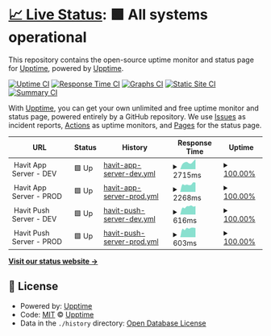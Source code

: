# [📈 Live Status](https://upptime.github.io/upptime): <!--live status--> **🟩 All systems operational**

This repository contains the open-source uptime monitor and status page for [Upptime](https://upptime.js.org), powered by [Upptime](https://github.com/upptime/upptime).

[![Uptime CI](https://github.com/TeamHavit/Havit-Server-Upptime/workflows/Uptime%20CI/badge.svg)](https://github.com/TeamHavit/Havit-Server-Upptime/actions?query=workflow%3A%22Uptime+CI%22)
[![Response Time CI](https://github.com/TeamHavit/Havit-Server-Upptime/workflows/Response%20Time%20CI/badge.svg)](https://github.com/TeamHavit/Havit-Server-Upptime/actions?query=workflow%3A%22Response+Time+CI%22)
[![Graphs CI](https://github.com/TeamHavit/Havit-Server-Upptime/workflows/Graphs%20CI/badge.svg)](https://github.com/TeamHavit/Havit-Server-Upptime/actions?query=workflow%3A%22Graphs+CI%22)
[![Static Site CI](https://github.com/TeamHavit/Havit-Server-Upptime/workflows/Static%20Site%20CI/badge.svg)](https://github.com/TeamHavit/Havit-Server-Upptime/actions?query=workflow%3A%22Static+Site+CI%22)
[![Summary CI](https://github.com/TeamHavit/Havit-Server-Upptime/workflows/Summary%20CI/badge.svg)](https://github.com/TeamHavit/Havit-Server-Upptime/actions?query=workflow%3A%22Summary+CI%22)

With [Upptime](https://upptime.js.org), you can get your own unlimited and free uptime monitor and status page, powered entirely by a GitHub repository. We use [Issues](https://github.com/upptime/upptime/issues) as incident reports, [Actions](https://github.com/TeamHavit/Havit-Server-Upptime/actions) as uptime monitors, and [Pages](https://upptime.github.io/upptime) for the status page.

<!--start: status pages-->
<!-- This summary is generated by Upptime (https://github.com/upptime/upptime) -->
<!-- Do not edit this manually, your changes will be overwritten -->
<!-- prettier-ignore -->
| URL | Status | History | Response Time | Uptime |
| --- | ------ | ------- | ------------- | ------ |
| <img alt="" src="https://icons.duckduckgo.com/ip3/null.ico" height="13"> Havit App Server - DEV | 🟩 Up | [havit-app-server-dev.yml](https://github.com/TeamHavit/Havit-Server-Upptime/commits/HEAD/history/havit-app-server-dev.yml) | <details><summary><img alt="Response time graph" src="./graphs/havit-app-server-dev/response-time-week.png" height="20"> 2715ms</summary><br><a href="https://TeamHavit.github.io/Havit-Server-Upptime/history/havit-app-server-dev"><img alt="Response time 1728" src="https://img.shields.io/endpoint?url=https%3A%2F%2Fraw.githubusercontent.com%2FTeamHavit%2FHavit-Server-Upptime%2FHEAD%2Fapi%2Fhavit-app-server-dev%2Fresponse-time.json"></a><br><a href="https://TeamHavit.github.io/Havit-Server-Upptime/history/havit-app-server-dev"><img alt="24-hour response time 3954" src="https://img.shields.io/endpoint?url=https%3A%2F%2Fraw.githubusercontent.com%2FTeamHavit%2FHavit-Server-Upptime%2FHEAD%2Fapi%2Fhavit-app-server-dev%2Fresponse-time-day.json"></a><br><a href="https://TeamHavit.github.io/Havit-Server-Upptime/history/havit-app-server-dev"><img alt="7-day response time 2715" src="https://img.shields.io/endpoint?url=https%3A%2F%2Fraw.githubusercontent.com%2FTeamHavit%2FHavit-Server-Upptime%2FHEAD%2Fapi%2Fhavit-app-server-dev%2Fresponse-time-week.json"></a><br><a href="https://TeamHavit.github.io/Havit-Server-Upptime/history/havit-app-server-dev"><img alt="30-day response time 1908" src="https://img.shields.io/endpoint?url=https%3A%2F%2Fraw.githubusercontent.com%2FTeamHavit%2FHavit-Server-Upptime%2FHEAD%2Fapi%2Fhavit-app-server-dev%2Fresponse-time-month.json"></a><br><a href="https://TeamHavit.github.io/Havit-Server-Upptime/history/havit-app-server-dev"><img alt="1-year response time 1970" src="https://img.shields.io/endpoint?url=https%3A%2F%2Fraw.githubusercontent.com%2FTeamHavit%2FHavit-Server-Upptime%2FHEAD%2Fapi%2Fhavit-app-server-dev%2Fresponse-time-year.json"></a></details> | <details><summary><a href="https://TeamHavit.github.io/Havit-Server-Upptime/history/havit-app-server-dev">100.00%</a></summary><a href="https://TeamHavit.github.io/Havit-Server-Upptime/history/havit-app-server-dev"><img alt="All-time uptime 99.82%" src="https://img.shields.io/endpoint?url=https%3A%2F%2Fraw.githubusercontent.com%2FTeamHavit%2FHavit-Server-Upptime%2FHEAD%2Fapi%2Fhavit-app-server-dev%2Fuptime.json"></a><br><a href="https://TeamHavit.github.io/Havit-Server-Upptime/history/havit-app-server-dev"><img alt="24-hour uptime 100.00%" src="https://img.shields.io/endpoint?url=https%3A%2F%2Fraw.githubusercontent.com%2FTeamHavit%2FHavit-Server-Upptime%2FHEAD%2Fapi%2Fhavit-app-server-dev%2Fuptime-day.json"></a><br><a href="https://TeamHavit.github.io/Havit-Server-Upptime/history/havit-app-server-dev"><img alt="7-day uptime 100.00%" src="https://img.shields.io/endpoint?url=https%3A%2F%2Fraw.githubusercontent.com%2FTeamHavit%2FHavit-Server-Upptime%2FHEAD%2Fapi%2Fhavit-app-server-dev%2Fuptime-week.json"></a><br><a href="https://TeamHavit.github.io/Havit-Server-Upptime/history/havit-app-server-dev"><img alt="30-day uptime 100.00%" src="https://img.shields.io/endpoint?url=https%3A%2F%2Fraw.githubusercontent.com%2FTeamHavit%2FHavit-Server-Upptime%2FHEAD%2Fapi%2Fhavit-app-server-dev%2Fuptime-month.json"></a><br><a href="https://TeamHavit.github.io/Havit-Server-Upptime/history/havit-app-server-dev"><img alt="1-year uptime 100.00%" src="https://img.shields.io/endpoint?url=https%3A%2F%2Fraw.githubusercontent.com%2FTeamHavit%2FHavit-Server-Upptime%2FHEAD%2Fapi%2Fhavit-app-server-dev%2Fuptime-year.json"></a></details>
| <img alt="" src="https://icons.duckduckgo.com/ip3/null.ico" height="13"> Havit App Server - PROD | 🟩 Up | [havit-app-server-prod.yml](https://github.com/TeamHavit/Havit-Server-Upptime/commits/HEAD/history/havit-app-server-prod.yml) | <details><summary><img alt="Response time graph" src="./graphs/havit-app-server-prod/response-time-week.png" height="20"> 2268ms</summary><br><a href="https://TeamHavit.github.io/Havit-Server-Upptime/history/havit-app-server-prod"><img alt="Response time 1434" src="https://img.shields.io/endpoint?url=https%3A%2F%2Fraw.githubusercontent.com%2FTeamHavit%2FHavit-Server-Upptime%2FHEAD%2Fapi%2Fhavit-app-server-prod%2Fresponse-time.json"></a><br><a href="https://TeamHavit.github.io/Havit-Server-Upptime/history/havit-app-server-prod"><img alt="24-hour response time 2719" src="https://img.shields.io/endpoint?url=https%3A%2F%2Fraw.githubusercontent.com%2FTeamHavit%2FHavit-Server-Upptime%2FHEAD%2Fapi%2Fhavit-app-server-prod%2Fresponse-time-day.json"></a><br><a href="https://TeamHavit.github.io/Havit-Server-Upptime/history/havit-app-server-prod"><img alt="7-day response time 2268" src="https://img.shields.io/endpoint?url=https%3A%2F%2Fraw.githubusercontent.com%2FTeamHavit%2FHavit-Server-Upptime%2FHEAD%2Fapi%2Fhavit-app-server-prod%2Fresponse-time-week.json"></a><br><a href="https://TeamHavit.github.io/Havit-Server-Upptime/history/havit-app-server-prod"><img alt="30-day response time 1510" src="https://img.shields.io/endpoint?url=https%3A%2F%2Fraw.githubusercontent.com%2FTeamHavit%2FHavit-Server-Upptime%2FHEAD%2Fapi%2Fhavit-app-server-prod%2Fresponse-time-month.json"></a><br><a href="https://TeamHavit.github.io/Havit-Server-Upptime/history/havit-app-server-prod"><img alt="1-year response time 1616" src="https://img.shields.io/endpoint?url=https%3A%2F%2Fraw.githubusercontent.com%2FTeamHavit%2FHavit-Server-Upptime%2FHEAD%2Fapi%2Fhavit-app-server-prod%2Fresponse-time-year.json"></a></details> | <details><summary><a href="https://TeamHavit.github.io/Havit-Server-Upptime/history/havit-app-server-prod">100.00%</a></summary><a href="https://TeamHavit.github.io/Havit-Server-Upptime/history/havit-app-server-prod"><img alt="All-time uptime 99.94%" src="https://img.shields.io/endpoint?url=https%3A%2F%2Fraw.githubusercontent.com%2FTeamHavit%2FHavit-Server-Upptime%2FHEAD%2Fapi%2Fhavit-app-server-prod%2Fuptime.json"></a><br><a href="https://TeamHavit.github.io/Havit-Server-Upptime/history/havit-app-server-prod"><img alt="24-hour uptime 100.00%" src="https://img.shields.io/endpoint?url=https%3A%2F%2Fraw.githubusercontent.com%2FTeamHavit%2FHavit-Server-Upptime%2FHEAD%2Fapi%2Fhavit-app-server-prod%2Fuptime-day.json"></a><br><a href="https://TeamHavit.github.io/Havit-Server-Upptime/history/havit-app-server-prod"><img alt="7-day uptime 100.00%" src="https://img.shields.io/endpoint?url=https%3A%2F%2Fraw.githubusercontent.com%2FTeamHavit%2FHavit-Server-Upptime%2FHEAD%2Fapi%2Fhavit-app-server-prod%2Fuptime-week.json"></a><br><a href="https://TeamHavit.github.io/Havit-Server-Upptime/history/havit-app-server-prod"><img alt="30-day uptime 99.92%" src="https://img.shields.io/endpoint?url=https%3A%2F%2Fraw.githubusercontent.com%2FTeamHavit%2FHavit-Server-Upptime%2FHEAD%2Fapi%2Fhavit-app-server-prod%2Fuptime-month.json"></a><br><a href="https://TeamHavit.github.io/Havit-Server-Upptime/history/havit-app-server-prod"><img alt="1-year uptime 99.99%" src="https://img.shields.io/endpoint?url=https%3A%2F%2Fraw.githubusercontent.com%2FTeamHavit%2FHavit-Server-Upptime%2FHEAD%2Fapi%2Fhavit-app-server-prod%2Fuptime-year.json"></a></details>
| <img alt="" src="https://icons.duckduckgo.com/ip3/null.ico" height="13"> Havit Push Server - DEV | 🟩 Up | [havit-push-server-dev.yml](https://github.com/TeamHavit/Havit-Server-Upptime/commits/HEAD/history/havit-push-server-dev.yml) | <details><summary><img alt="Response time graph" src="./graphs/havit-push-server-dev/response-time-week.png" height="20"> 616ms</summary><br><a href="https://TeamHavit.github.io/Havit-Server-Upptime/history/havit-push-server-dev"><img alt="Response time 468" src="https://img.shields.io/endpoint?url=https%3A%2F%2Fraw.githubusercontent.com%2FTeamHavit%2FHavit-Server-Upptime%2FHEAD%2Fapi%2Fhavit-push-server-dev%2Fresponse-time.json"></a><br><a href="https://TeamHavit.github.io/Havit-Server-Upptime/history/havit-push-server-dev"><img alt="24-hour response time 662" src="https://img.shields.io/endpoint?url=https%3A%2F%2Fraw.githubusercontent.com%2FTeamHavit%2FHavit-Server-Upptime%2FHEAD%2Fapi%2Fhavit-push-server-dev%2Fresponse-time-day.json"></a><br><a href="https://TeamHavit.github.io/Havit-Server-Upptime/history/havit-push-server-dev"><img alt="7-day response time 616" src="https://img.shields.io/endpoint?url=https%3A%2F%2Fraw.githubusercontent.com%2FTeamHavit%2FHavit-Server-Upptime%2FHEAD%2Fapi%2Fhavit-push-server-dev%2Fresponse-time-week.json"></a><br><a href="https://TeamHavit.github.io/Havit-Server-Upptime/history/havit-push-server-dev"><img alt="30-day response time 598" src="https://img.shields.io/endpoint?url=https%3A%2F%2Fraw.githubusercontent.com%2FTeamHavit%2FHavit-Server-Upptime%2FHEAD%2Fapi%2Fhavit-push-server-dev%2Fresponse-time-month.json"></a><br><a href="https://TeamHavit.github.io/Havit-Server-Upptime/history/havit-push-server-dev"><img alt="1-year response time 501" src="https://img.shields.io/endpoint?url=https%3A%2F%2Fraw.githubusercontent.com%2FTeamHavit%2FHavit-Server-Upptime%2FHEAD%2Fapi%2Fhavit-push-server-dev%2Fresponse-time-year.json"></a></details> | <details><summary><a href="https://TeamHavit.github.io/Havit-Server-Upptime/history/havit-push-server-dev">100.00%</a></summary><a href="https://TeamHavit.github.io/Havit-Server-Upptime/history/havit-push-server-dev"><img alt="All-time uptime 99.47%" src="https://img.shields.io/endpoint?url=https%3A%2F%2Fraw.githubusercontent.com%2FTeamHavit%2FHavit-Server-Upptime%2FHEAD%2Fapi%2Fhavit-push-server-dev%2Fuptime.json"></a><br><a href="https://TeamHavit.github.io/Havit-Server-Upptime/history/havit-push-server-dev"><img alt="24-hour uptime 100.00%" src="https://img.shields.io/endpoint?url=https%3A%2F%2Fraw.githubusercontent.com%2FTeamHavit%2FHavit-Server-Upptime%2FHEAD%2Fapi%2Fhavit-push-server-dev%2Fuptime-day.json"></a><br><a href="https://TeamHavit.github.io/Havit-Server-Upptime/history/havit-push-server-dev"><img alt="7-day uptime 100.00%" src="https://img.shields.io/endpoint?url=https%3A%2F%2Fraw.githubusercontent.com%2FTeamHavit%2FHavit-Server-Upptime%2FHEAD%2Fapi%2Fhavit-push-server-dev%2Fuptime-week.json"></a><br><a href="https://TeamHavit.github.io/Havit-Server-Upptime/history/havit-push-server-dev"><img alt="30-day uptime 100.00%" src="https://img.shields.io/endpoint?url=https%3A%2F%2Fraw.githubusercontent.com%2FTeamHavit%2FHavit-Server-Upptime%2FHEAD%2Fapi%2Fhavit-push-server-dev%2Fuptime-month.json"></a><br><a href="https://TeamHavit.github.io/Havit-Server-Upptime/history/havit-push-server-dev"><img alt="1-year uptime 99.12%" src="https://img.shields.io/endpoint?url=https%3A%2F%2Fraw.githubusercontent.com%2FTeamHavit%2FHavit-Server-Upptime%2FHEAD%2Fapi%2Fhavit-push-server-dev%2Fuptime-year.json"></a></details>
| <img alt="" src="https://icons.duckduckgo.com/ip3/null.ico" height="13"> Havit Push Server - PROD | 🟩 Up | [havit-push-server-prod.yml](https://github.com/TeamHavit/Havit-Server-Upptime/commits/HEAD/history/havit-push-server-prod.yml) | <details><summary><img alt="Response time graph" src="./graphs/havit-push-server-prod/response-time-week.png" height="20"> 603ms</summary><br><a href="https://TeamHavit.github.io/Havit-Server-Upptime/history/havit-push-server-prod"><img alt="Response time 670" src="https://img.shields.io/endpoint?url=https%3A%2F%2Fraw.githubusercontent.com%2FTeamHavit%2FHavit-Server-Upptime%2FHEAD%2Fapi%2Fhavit-push-server-prod%2Fresponse-time.json"></a><br><a href="https://TeamHavit.github.io/Havit-Server-Upptime/history/havit-push-server-prod"><img alt="24-hour response time 626" src="https://img.shields.io/endpoint?url=https%3A%2F%2Fraw.githubusercontent.com%2FTeamHavit%2FHavit-Server-Upptime%2FHEAD%2Fapi%2Fhavit-push-server-prod%2Fresponse-time-day.json"></a><br><a href="https://TeamHavit.github.io/Havit-Server-Upptime/history/havit-push-server-prod"><img alt="7-day response time 603" src="https://img.shields.io/endpoint?url=https%3A%2F%2Fraw.githubusercontent.com%2FTeamHavit%2FHavit-Server-Upptime%2FHEAD%2Fapi%2Fhavit-push-server-prod%2Fresponse-time-week.json"></a><br><a href="https://TeamHavit.github.io/Havit-Server-Upptime/history/havit-push-server-prod"><img alt="30-day response time 663" src="https://img.shields.io/endpoint?url=https%3A%2F%2Fraw.githubusercontent.com%2FTeamHavit%2FHavit-Server-Upptime%2FHEAD%2Fapi%2Fhavit-push-server-prod%2Fresponse-time-month.json"></a><br><a href="https://TeamHavit.github.io/Havit-Server-Upptime/history/havit-push-server-prod"><img alt="1-year response time 646" src="https://img.shields.io/endpoint?url=https%3A%2F%2Fraw.githubusercontent.com%2FTeamHavit%2FHavit-Server-Upptime%2FHEAD%2Fapi%2Fhavit-push-server-prod%2Fresponse-time-year.json"></a></details> | <details><summary><a href="https://TeamHavit.github.io/Havit-Server-Upptime/history/havit-push-server-prod">100.00%</a></summary><a href="https://TeamHavit.github.io/Havit-Server-Upptime/history/havit-push-server-prod"><img alt="All-time uptime 99.93%" src="https://img.shields.io/endpoint?url=https%3A%2F%2Fraw.githubusercontent.com%2FTeamHavit%2FHavit-Server-Upptime%2FHEAD%2Fapi%2Fhavit-push-server-prod%2Fuptime.json"></a><br><a href="https://TeamHavit.github.io/Havit-Server-Upptime/history/havit-push-server-prod"><img alt="24-hour uptime 100.00%" src="https://img.shields.io/endpoint?url=https%3A%2F%2Fraw.githubusercontent.com%2FTeamHavit%2FHavit-Server-Upptime%2FHEAD%2Fapi%2Fhavit-push-server-prod%2Fuptime-day.json"></a><br><a href="https://TeamHavit.github.io/Havit-Server-Upptime/history/havit-push-server-prod"><img alt="7-day uptime 100.00%" src="https://img.shields.io/endpoint?url=https%3A%2F%2Fraw.githubusercontent.com%2FTeamHavit%2FHavit-Server-Upptime%2FHEAD%2Fapi%2Fhavit-push-server-prod%2Fuptime-week.json"></a><br><a href="https://TeamHavit.github.io/Havit-Server-Upptime/history/havit-push-server-prod"><img alt="30-day uptime 100.00%" src="https://img.shields.io/endpoint?url=https%3A%2F%2Fraw.githubusercontent.com%2FTeamHavit%2FHavit-Server-Upptime%2FHEAD%2Fapi%2Fhavit-push-server-prod%2Fuptime-month.json"></a><br><a href="https://TeamHavit.github.io/Havit-Server-Upptime/history/havit-push-server-prod"><img alt="1-year uptime 99.94%" src="https://img.shields.io/endpoint?url=https%3A%2F%2Fraw.githubusercontent.com%2FTeamHavit%2FHavit-Server-Upptime%2FHEAD%2Fapi%2Fhavit-push-server-prod%2Fuptime-year.json"></a></details>

<!--end: status pages-->

[**Visit our status website →**](https://teamhavit.github.io/Havit-Server-Upptime/)

## 📄 License

- Powered by: [Upptime](https://github.com/upptime/upptime)
- Code: [MIT](./LICENSE) © [Upptime](https://upptime.js.org)
- Data in the `./history` directory: [Open Database License](https://opendatacommons.org/licenses/odbl/1-0/)
